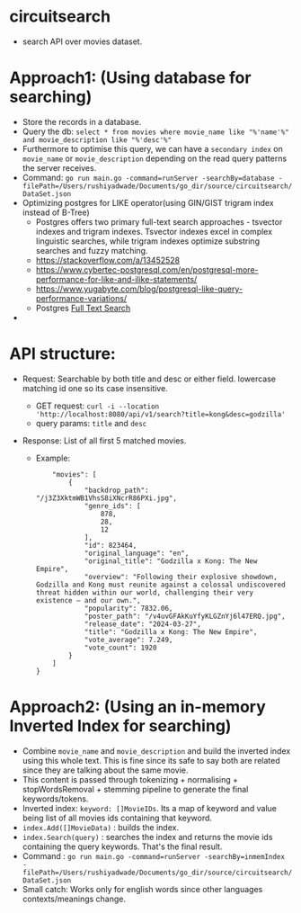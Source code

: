 # circuitsearch
* search API over movies dataset.


# Approach1: (Using database for searching)

* Store the records in a database. 
* Query the db: `select * from movies where movie_name like "%'name'%" and movie_description like "%'desc'%"`
* Furthermore to optimise this query, we can have a `secondary index` on `movie_name` or `movie_description` depending on the read query patterns the server receives.
* Command: `go run main.go -command=runServer -searchBy=database -filePath=/Users/rushiyadwade/Documents/go_dir/source/circuitsearch/DataSet.json `
* Optimizing postgres for LIKE operator(using GIN/GIST trigram index instead of B-Tree)
    * Postgres offers two primary full-text search approaches - tsvector indexes and trigram indexes. Tsvector indexes excel in complex linguistic searches, while trigram indexes optimize substring searches and fuzzy matching.
    * https://stackoverflow.com/a/13452528
    * https://www.cybertec-postgresql.com/en/postgresql-more-performance-for-like-and-ilike-statements/
    * https://www.yugabyte.com/blog/postgresql-like-query-performance-variations/
    * Postgres [Full Text Search](https://www.postgresql.org/docs/current/textsearch.html)
* 


# API structure:

* Request: Searchable by both title and desc or either field. lowercase matching id one so its case insensitive.
    * GET request: `curl -i --location 'http://localhost:8080/api/v1/search?title=kong&desc=godzilla'`
    * query params: `title` and `desc`

* Response: List of all first 5 matched movies.
    * Example:
        ```{
            "movies": [
                {
                    "backdrop_path": "/j3Z3XktmWB1VhsS8iXNcrR86PXi.jpg",
                    "genre_ids": [
                        878,
                        28,
                        12
                    ],
                    "id": 823464,
                    "original_language": "en",
                    "original_title": "Godzilla x Kong: The New Empire",
                    "overview": "Following their explosive showdown, Godzilla and Kong must reunite against a colossal undiscovered threat hidden within our world, challenging their very existence – and our own.",
                    "popularity": 7832.06,
                    "poster_path": "/v4uvGFAkKuYfyKLGZnYj6l47ERQ.jpg",
                    "release_date": "2024-03-27",
                    "title": "Godzilla x Kong: The New Empire",
                    "vote_average": 7.249,
                    "vote_count": 1920
                }
            ]
        }

# Approach2: (Using an in-memory Inverted Index for searching)

* Combine `movie_name` and `movie_description` and build the inverted index using this whole text. This is fine since its safe to say both are related since they are talking about the same movie.
* This content is passed through tokenizing + normalising + stopWordsRemoval + stemming pipeline to generate the final keywords/tokens.
* Inverted index: `keyword: []MovieIDs`. Its a map of keyword and value being list of all movies ids containing that keyword.
* `index.Add([]MovieData)` : builds the index. 
* `index.Search(query)` : searches the index and returns the movie ids containing the query keywords. That's the final result.
* Command : `go run main.go -command=runServer -searchBy=inmemIndex -filePath=/Users/rushiyadwade/Documents/go_dir/source/circuitsearch/DataSet.json`
* Small catch: Works only for english words since other languages contexts/meanings change.


# 
